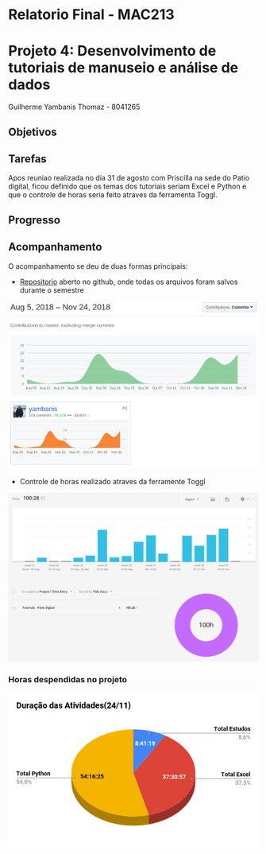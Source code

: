 # Relatorio Final - MAC213
# Projeto 4: Desenvolvimento de tutoriais de manuseio e análise de dados
Guilherme Yambanis Thomaz - 8041265

## Objetivos



## Tarefas

Apos reuniao realizada no dia 31 de agosto com Priscilla na sede do Patio digital, ficou definido que os temas dos tutoriais seriam Excel e Python e que o controle de horas seria feito atraves da ferramenta Toggl.




## Progresso

## Acompanhamento

O acompanhamento se deu de duas formas principais:

* [Repositorio](https://github.com/yambanis/MAC213) aberto no github, onde todas os arquivos foram salvos durante o semestre

![commits](IMG/Commits.png)

* Controle de horas realizado atraves da ferramente Toggl

![Toggl.png](IMG/Toggl.png)

### Horas despendidas no projeto

![duracao](IMG/Duração.png)